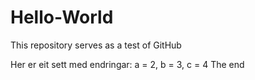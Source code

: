 # Hello-World
This repository serves as a test of GitHub

Her er eit sett med endringar:
a = 2, b = 3, c = 4
The end
